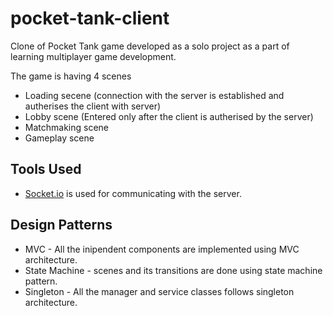 # pocket-tank-client

Clone of Pocket Tank game developed as a solo project as a part of learning multiplayer game development.

The game is having 4 scenes
* Loading secene (connection with the server is established and autherises the client with server)
* Lobby scene (Entered only after the client is autherised by the server)
* Matchmaking scene
* Gameplay scene

## Tools Used
* [Socket.io](https://github.com/floatinghotpot/socket.io-unity) is used for communicating with the server.

## Design Patterns
* MVC - All the inipendent components are implemented using MVC architecture.
* State Machine -  scenes and its transitions are done using state machine pattern.
* Singleton - All the manager and service classes follows singleton architecture.
